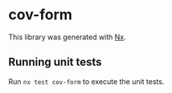 # cov-form

This library was generated with [Nx](https://nx.dev).

## Running unit tests

Run `nx test cov-form` to execute the unit tests.
